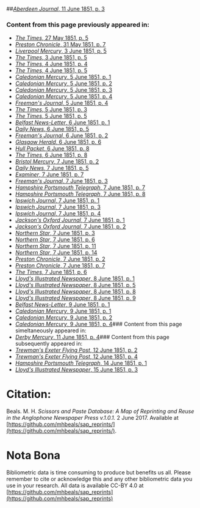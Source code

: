 ##[*Aberdeen Journal*, 11 June 1851, p. 3](https://mhbeals.github.io/sap_html/Aberdeen-Journal/Aberdeen-Journal-11-June-1851-p-3)

### Content from this page previously appeared in:
+ [*The Times*, 27 May 1851, p. 5](https://mhbeals.github.io/sap_html/The-Times/The-Times-27-May-1851-p-5)
+ [*Preston Chronicle*, 31 May 1851, p. 7](https://mhbeals.github.io/sap_html/Preston-Chronicle/Preston-Chronicle-31-May-1851-p-7)
+ [*Liverpool Mercury*, 3 June 1851, p. 5](https://mhbeals.github.io/sap_html/Liverpool-Mercury/Liverpool-Mercury-3-June-1851-p-5)
+ [*The Times*, 3 June 1851, p. 5](https://mhbeals.github.io/sap_html/The-Times/The-Times-3-June-1851-p-5)
+ [*The Times*, 4 June 1851, p. 4](https://mhbeals.github.io/sap_html/The-Times/The-Times-4-June-1851-p-4)
+ [*The Times*, 4 June 1851, p. 5](https://mhbeals.github.io/sap_html/The-Times/The-Times-4-June-1851-p-5)
+ [*Caledonian Mercury*, 5 June 1851, p. 1](https://mhbeals.github.io/sap_html/Caledonian-Mercury/Caledonian-Mercury-5-June-1851-p-1)
+ [*Caledonian Mercury*, 5 June 1851, p. 2](https://mhbeals.github.io/sap_html/Caledonian-Mercury/Caledonian-Mercury-5-June-1851-p-2)
+ [*Caledonian Mercury*, 5 June 1851, p. 3](https://mhbeals.github.io/sap_html/Caledonian-Mercury/Caledonian-Mercury-5-June-1851-p-3)
+ [*Caledonian Mercury*, 5 June 1851, p. 4](https://mhbeals.github.io/sap_html/Caledonian-Mercury/Caledonian-Mercury-5-June-1851-p-4)
+ [*Freeman's Journal*, 5 June 1851, p. 4](https://mhbeals.github.io/sap_html/Freeman's-Journal/Freeman's-Journal-5-June-1851-p-4)
+ [*The Times*, 5 June 1851, p. 3](https://mhbeals.github.io/sap_html/The-Times/The-Times-5-June-1851-p-3)
+ [*The Times*, 5 June 1851, p. 5](https://mhbeals.github.io/sap_html/The-Times/The-Times-5-June-1851-p-5)
+ [*Belfast News-Letter*, 6 June 1851, p. 1](https://mhbeals.github.io/sap_html/Belfast-News-Letter/Belfast-News-Letter-6-June-1851-p-1)
+ [*Daily News*, 6 June 1851, p. 5](https://mhbeals.github.io/sap_html/Daily-News/Daily-News-6-June-1851-p-5)
+ [*Freeman's Journal*, 6 June 1851, p. 2](https://mhbeals.github.io/sap_html/Freeman's-Journal/Freeman's-Journal-6-June-1851-p-2)
+ [*Glasgow Herald*, 6 June 1851, p. 6](https://mhbeals.github.io/sap_html/Glasgow-Herald/Glasgow-Herald-6-June-1851-p-6)
+ [*Hull Packet*, 6 June 1851, p. 8](https://mhbeals.github.io/sap_html/Hull-Packet/Hull-Packet-6-June-1851-p-8)
+ [*The Times*, 6 June 1851, p. 8](https://mhbeals.github.io/sap_html/The-Times/The-Times-6-June-1851-p-8)
+ [*Bristol Mercury*, 7 June 1851, p. 2](https://mhbeals.github.io/sap_html/Bristol-Mercury/Bristol-Mercury-7-June-1851-p-2)
+ [*Daily News*, 7 June 1851, p. 5](https://mhbeals.github.io/sap_html/Daily-News/Daily-News-7-June-1851-p-5)
+ [*Examiner*, 7 June 1851, p. 7](https://mhbeals.github.io/sap_html/Examiner/Examiner-7-June-1851-p-7)
+ [*Freeman's Journal*, 7 June 1851, p. 3](https://mhbeals.github.io/sap_html/Freeman's-Journal/Freeman's-Journal-7-June-1851-p-3)
+ [*Hampshire Portsmouth Telegraph*, 7 June 1851, p. 7](https://mhbeals.github.io/sap_html/Hampshire-Portsmouth-Telegraph/Hampshire-Portsmouth-Telegraph-7-June-1851-p-7)
+ [*Hampshire Portsmouth Telegraph*, 7 June 1851, p. 8](https://mhbeals.github.io/sap_html/Hampshire-Portsmouth-Telegraph/Hampshire-Portsmouth-Telegraph-7-June-1851-p-8)
+ [*Ipswich Journal*, 7 June 1851, p. 1](https://mhbeals.github.io/sap_html/Ipswich-Journal/Ipswich-Journal-7-June-1851-p-1)
+ [*Ipswich Journal*, 7 June 1851, p. 3](https://mhbeals.github.io/sap_html/Ipswich-Journal/Ipswich-Journal-7-June-1851-p-3)
+ [*Ipswich Journal*, 7 June 1851, p. 4](https://mhbeals.github.io/sap_html/Ipswich-Journal/Ipswich-Journal-7-June-1851-p-4)
+ [*Jackson's Oxford Journal*, 7 June 1851, p. 1](https://mhbeals.github.io/sap_html/Jackson's-Oxford-Journal/Jackson's-Oxford-Journal-7-June-1851-p-1)
+ [*Jackson's Oxford Journal*, 7 June 1851, p. 2](https://mhbeals.github.io/sap_html/Jackson's-Oxford-Journal/Jackson's-Oxford-Journal-7-June-1851-p-2)
+ [*Northern Star*, 7 June 1851, p. 3](https://mhbeals.github.io/sap_html/Northern-Star/Northern-Star-7-June-1851-p-3)
+ [*Northern Star*, 7 June 1851, p. 6](https://mhbeals.github.io/sap_html/Northern-Star/Northern-Star-7-June-1851-p-6)
+ [*Northern Star*, 7 June 1851, p. 11](https://mhbeals.github.io/sap_html/Northern-Star/Northern-Star-7-June-1851-p-11)
+ [*Northern Star*, 7 June 1851, p. 14](https://mhbeals.github.io/sap_html/Northern-Star/Northern-Star-7-June-1851-p-14)
+ [*Preston Chronicle*, 7 June 1851, p. 2](https://mhbeals.github.io/sap_html/Preston-Chronicle/Preston-Chronicle-7-June-1851-p-2)
+ [*Preston Chronicle*, 7 June 1851, p. 7](https://mhbeals.github.io/sap_html/Preston-Chronicle/Preston-Chronicle-7-June-1851-p-7)
+ [*The Times*, 7 June 1851, p. 6](https://mhbeals.github.io/sap_html/The-Times/The-Times-7-June-1851-p-6)
+ [*Lloyd's Illustrated Newspaper*, 8 June 1851, p. 1](https://mhbeals.github.io/sap_html/Lloyd's-Illustrated-Newspaper/Lloyd's-Illustrated-Newspaper-8-June-1851-p-1)
+ [*Lloyd's Illustrated Newspaper*, 8 June 1851, p. 5](https://mhbeals.github.io/sap_html/Lloyd's-Illustrated-Newspaper/Lloyd's-Illustrated-Newspaper-8-June-1851-p-5)
+ [*Lloyd's Illustrated Newspaper*, 8 June 1851, p. 8](https://mhbeals.github.io/sap_html/Lloyd's-Illustrated-Newspaper/Lloyd's-Illustrated-Newspaper-8-June-1851-p-8)
+ [*Lloyd's Illustrated Newspaper*, 8 June 1851, p. 9](https://mhbeals.github.io/sap_html/Lloyd's-Illustrated-Newspaper/Lloyd's-Illustrated-Newspaper-8-June-1851-p-9)
+ [*Belfast News-Letter*, 9 June 1851, p. 1](https://mhbeals.github.io/sap_html/Belfast-News-Letter/Belfast-News-Letter-9-June-1851-p-1)
+ [*Caledonian Mercury*, 9 June 1851, p. 1](https://mhbeals.github.io/sap_html/Caledonian-Mercury/Caledonian-Mercury-9-June-1851-p-1)
+ [*Caledonian Mercury*, 9 June 1851, p. 2](https://mhbeals.github.io/sap_html/Caledonian-Mercury/Caledonian-Mercury-9-June-1851-p-2)
+ [*Caledonian Mercury*, 9 June 1851, p. 4](https://mhbeals.github.io/sap_html/Caledonian-Mercury/Caledonian-Mercury-9-June-1851-p-4)### Content from this page simeltaneously appeared in:
+ [*Derby Mercury*, 11 June 1851, p. 4](https://mhbeals.github.io/sap_html/Derby-Mercury/Derby-Mercury-11-June-1851-p-4)### Content from this page subsequently appeared in:
+ [*Trewman's Exeter Flying Post*, 12 June 1851, p. 2](https://mhbeals.github.io/sap_html/Trewman's-Exeter-Flying-Post/Trewman's-Exeter-Flying-Post-12-June-1851-p-2)
+ [*Trewman's Exeter Flying Post*, 12 June 1851, p. 4](https://mhbeals.github.io/sap_html/Trewman's-Exeter-Flying-Post/Trewman's-Exeter-Flying-Post-12-June-1851-p-4)
+ [*Hampshire Portsmouth Telegraph*, 14 June 1851, p. 1](https://mhbeals.github.io/sap_html/Hampshire-Portsmouth-Telegraph/Hampshire-Portsmouth-Telegraph-14-June-1851-p-1)
+ [*Lloyd's Illustrated Newspaper*, 15 June 1851, p. 3](https://mhbeals.github.io/sap_html/Lloyd's-Illustrated-Newspaper/Lloyd's-Illustrated-Newspaper-15-June-1851-p-3)
                    
# Citation: 

Beals. M. H. *Scissors and Paste Database: A Map of Reprinting and Reuse in the Anglophone Newspaper Press v.1.0.1.* 2 June 2017. Available at [https://github.com/mhbeals/sap_reprints/](https://github.com/mhbeals/sap_reprints/). 
                    
# Nota Bona

Bibliometric data is time consuming to produce but benefits us all. Please remember to cite or acknowledge this and any other bibliometric data you use in your research. All data is available CC-BY 4.0 at [https://github.com/mhbeals/sap_reprints](https://github.com/mhbeals/sap_reprints)